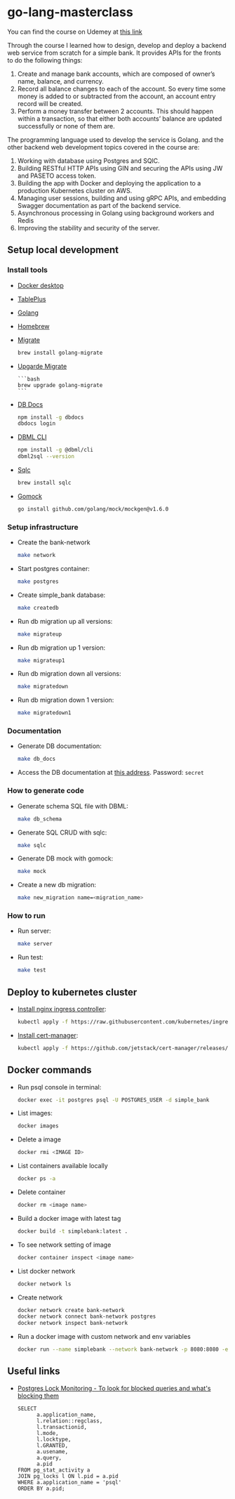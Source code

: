 # go-lang-masterclass

You can find the course on Udemey at [this link](https://www.udemy.com/course/backend-master-class-golang-postgresql-kubernetes/)

Through the course I learned how to design, develop and deploy a backend web service from scratch for a simple bank.  It provides APIs for the fronts to do the following things:

1. Create and manage bank accounts, which are composed of owner’s name, balance, and currency.
2. Record all balance changes to each of the account. So every time some money is added to or subtracted from the account, an account entry record will be created.
3. Perform a money transfer between 2 accounts. This should happen within a transaction, so that either both accounts’ balance are updated successfully or none of them are.


The programming language used to develop the service is Golang. and the other backend web development topics covered in the course are:

1. Working with database using Postgres and SQlC.
2. Building RESTful HTTP APIs using GIN and securing the APIs using JW and PASETO access token.
3. Building the app with Docker and deploying the application to a production Kubernetes cluster on AWS.
4. Managing user sessions, building and using gRPC APIs, and embedding Swagger documentation as part of the backend service.
5. Asynchronous processing in Golang using background workers and Redis
6. Improving the stability and security of the server.

## Setup local development

### Install tools

- [Docker desktop](https://www.docker.com/products/docker-desktop)
- [TablePlus](https://tableplus.com/)
- [Golang](https://golang.org/)
- [Homebrew](https://brew.sh/)
- [Migrate](https://github.com/golang-migrate/migrate/tree/master/cmd/migrate)

    ```bash
    brew install golang-migrate
    ```
- [Upgarde Migrate](https://github.com/golang-migrate/migrate/tree/master/cmd/migrate)

      ```bash
      brew upgrade golang-migrate
      ```

- [DB Docs](https://dbdocs.io/docs)

    ```bash
    npm install -g dbdocs
    dbdocs login
    ```

- [DBML CLI](https://www.dbml.org/cli/#installation)

    ```bash
    npm install -g @dbml/cli
    dbml2sql --version
    ```

- [Sqlc](https://github.com/kyleconroy/sqlc#installation)

    ```bash
    brew install sqlc
    ```

- [Gomock](https://github.com/golang/mock)

    ``` bash
    go install github.com/golang/mock/mockgen@v1.6.0
    ```

### Setup infrastructure

- Create the bank-network

    ``` bash
    make network
    ```

- Start postgres container:

    ```bash
    make postgres
    ```

- Create simple_bank database:

    ```bash
    make createdb
    ```

- Run db migration up all versions:

    ```bash
    make migrateup
    ```

- Run db migration up 1 version:

    ```bash
    make migrateup1
    ```

- Run db migration down all versions:

    ```bash
    make migratedown
    ```

- Run db migration down 1 version:

    ```bash
    make migratedown1
    ```

### Documentation

- Generate DB documentation:

    ```bash
    make db_docs
    ```

- Access the DB documentation at [this address](https://dbdocs.io/techschool.guru/simple_bank). Password: `secret`

### How to generate code

- Generate schema SQL file with DBML:

    ```bash
    make db_schema
    ```

- Generate SQL CRUD with sqlc:

    ```bash
    make sqlc
    ```

- Generate DB mock with gomock:

    ```bash
    make mock
    ```

- Create a new db migration:

    ```bash
    make new_migration name=<migration_name>
    ```

### How to run

- Run server:

    ```bash
    make server
    ```

- Run test:

    ```bash
    make test
    ```

## Deploy to kubernetes cluster

- [Install nginx ingress controller](https://kubernetes.github.io/ingress-nginx/deploy/#aws):

    ```bash
    kubectl apply -f https://raw.githubusercontent.com/kubernetes/ingress-nginx/controller-v0.48.1/deploy/static/provider/aws/deploy.yaml
    ```

- [Install cert-manager](https://cert-manager.io/docs/installation/kubernetes/):

    ```bash
    kubectl apply -f https://github.com/jetstack/cert-manager/releases/download/v1.4.0/cert-manager.yaml
    ```

## Docker commands

- Run psql console in terminal:

    ```bash
    docker exec -it postgres psql -U POSTGRES_USER -d simple_bank
    ```
- List images:

    ```bash
    docker images 
    ```
- Delete a image
      
    ```bash
    docker rmi <IMAGE ID>
    ```
- List containers available locally
      
    ```bash
    docker ps -a
    ```

- Delete container
      
    ```bash
    docker rm <image name>
    ``````

- Build a docker image with latest tag
    ```bash
    docker build -t simplebank:latest .
    ```

- To see network setting of image
    ```bash
    docker container inspect <image name>
    ```

- List docker network
    
    ```bash
    docker network ls
    ```

- Create network
    
    ```bash
    docker network create bank-network
    docker network connect bank-network postgres
    docker network inspect bank-network
    ```

- Run a docker image with custom network and env variables
    ```bash
    docker run --name simplebank --network bank-network -p 8080:8080 -e GIN_MODE=release -e DB_SOURCE="postgresql://POSTGRES_USER:POSTGRES_PASSWORD@postgres:5432/simple_bank?sslmode=disable" simplebank:latest
    ```


## Useful links

- [Postgres Lock Monitoring - To look for blocked queries and what's blocking them](https://wiki.postgresql.org/wiki/Lock_Monitoring) <br/>
  ```
  SELECT
        a.application_name,
        l.relation::regclass,
        l.transactionid,
        l.mode,
        l.locktype,
        l.GRANTED,
        a.usename,
        a.query,
        a.pid
  FROM pg_stat_activity a
  JOIN pg_locks l ON l.pid = a.pid
  WHERE a.application_name = 'psql'
  ORDER BY a.pid;
  ```
